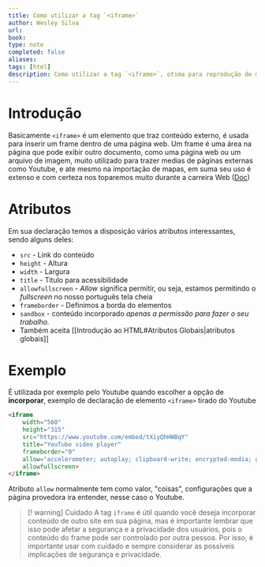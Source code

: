 ```yaml
---
title: Como utilizar a tag `<iframe>`
author: Wesley Silva
url:
book:
type: note
completed: false
aliases:
tags: [html]
description: Como utilizar a tag `<iframe>`, otima para reprodução de medias.
---
```

# Introdução
Basicamente `<iframe>` é um elemento que traz conteúdo externo, é usada para inserir um frame dentro de uma página web. Um frame é uma área na página que pode exibir outro documento, como uma página web ou um arquivo de imagem, muito utilizado para trazer medias de páginas externas como Youtube, e ate mesmo na importação de mapas, em suma seu uso é extenso e com certeza nos toparemos muito durante a carreira Web ([Doc](https://developer.mozilla.org/pt-BR/docs/Web/HTML/Element/iframe))

# Atributos
Em sua declaração temos a disposição vários atributos interessantes, sendo alguns deles:
- `src` - Link do conteúdo
- `height` - Altura
- `width` - Largura
- `title` - Titulo para acessibilidade
- `allowfullscreen` - *Allow* significa permitir, ou seja, estamos permitindo o *fullscreen* no nosso português tela cheia
- `frameborder` - Definimos a borda do elementos
- `sandbox` - conteúdo incorporado _apenas a permissão para fazer o seu trabalho._
- Também aceita [[Introdução ao HTML#Atributos Globais|atributos globais]]

# Exemplo
É utilizada por exemplo pelo Youtube quando escolher a opção de **incorporar**, exemplo de declaração de elemento `<iframe>` tirado do Youtube
```html
<iframe 
	width="560" 
	height="315" 
	src="https://www.youtube.com/embed/tXiyQhHWBqY" 
	title="YouTube video player" 
	frameborder="0" 
	allow="accelerometer; autoplay; clipboard-write; encrypted-media; gyroscope; picture-in-picture" 
	allowfullscreen>
</iframe>
```
Atributo `allow` normalmente tem como valor, "coisas", configurações que a página provedora ira entender, nesse caso o Youtube.

>[! warning] Cuidado
>A tag `iframe` é útil quando você deseja incorporar conteúdo de outro site em sua página, mas é importante lembrar que isso pode afetar a segurança e a privacidade dos usuários, pois o conteúdo do frame pode ser controlado por outra pessoa. Por isso, é importante usar com cuidado e sempre considerar as possíveis implicações de segurança e privacidade.